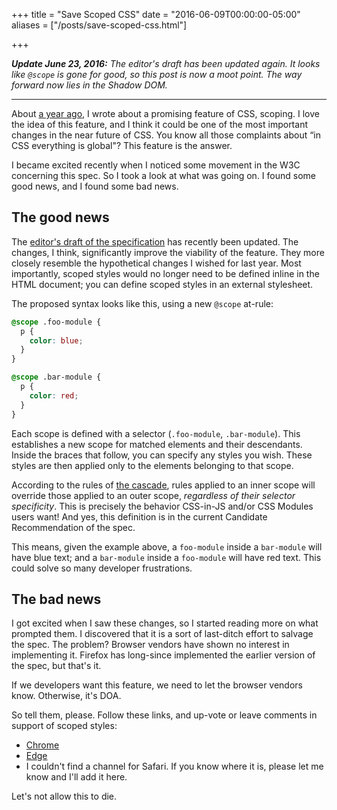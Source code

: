+++
title = "Save Scoped CSS"
date =  "2016-06-09T00:00:00-05:00"
aliases = ["/posts/save-scoped-css.html"]

+++

_**Update June 23, 2016:** The editor's draft has been updated again. It looks like `@scope` is gone for good, so this post is now a moot point. The way forward now lies in the Shadow DOM._

---

About <a href="/posts/into-the-future-of-css.html#scoped-css">a year ago</a>, I wrote about a promising feature of CSS, scoping. I love the idea of this feature, and I think it could be one of the most important changes in the near future of CSS. You know all those complaints about “in CSS everything is global"? This feature is the answer.

I became excited recently when I noticed some movement in the W3C concerning this spec. So I took a look at what was going on. I found some good news, and I found some bad news.

## The good news

The <a href="https://drafts.csswg.org/css-scoping/">editor's draft of the specification</a> has recently been updated. The changes, I think, significantly improve the viability of the feature. They more closely resemble the hypothetical changes I wished for last year. Most importantly, scoped styles would no longer need to be defined inline in the HTML document; you can define scoped styles in an external stylesheet.

The proposed syntax looks like this, using a new `@scope` at-rule:

```css
@scope .foo-module {
  p {
    color: blue;
  }
}

@scope .bar-module {
  p {
    color: red;
  }
}
```

Each scope is defined with a selector (`.foo-module`, `.bar-module`). This establishes a new scope for matched elements and their descendants. Inside the braces that follow, you can specify any styles you wish. These styles are then applied only to the elements belonging to that scope.

According to the rules of <a href="https://www.w3.org/TR/css-cascade-3/#cascade-scope">the cascade</a>, rules applied to an inner scope will override those applied to an outer scope, <em>regardless of their selector specificity</em>. This is precisely the behavior CSS-in-JS and/or CSS Modules users want! And yes, this definition is in the current Candidate Recommendation of the spec.

This means, given the example above, a `foo-module` inside a `bar-module` will have blue text; and a `bar-module` inside a `foo-module` will have red text. This could solve so many developer frustrations.

## The bad news

I got excited when I saw these changes, so I started reading more on what prompted them. I discovered that it is a sort of last-ditch effort to salvage the spec. The problem? Browser vendors have shown no interest in implementing it. Firefox has long-since implemented the earlier version of the spec, but that's it.

If we developers want this feature, we need to let the browser vendors know. Otherwise, it's DOA.

So tell them, please. Follow these links, and up-vote or leave comments in support of scoped styles:

* <a href="https://groups.google.com/a/chromium.org/forum/#!searchin/blink-dev/scoped/blink-dev/R1x18ZLS5qQ/Bjuh_cENhlQJ">Chrome</a>
* <a href="https://wpdev.uservoice.com/forums/257854-microsoft-edge-developer/suggestions/14895573--scope">Edge</a>
* I couldn't find a channel for Safari. If you know where it is, please let me know and I'll add it here.

Let's not allow this to die.
